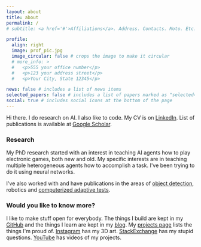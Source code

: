 ```yaml
---
layout: about
title: about
permalink: /
# subtitle: <a href='#'>Affiliations</a>. Address. Contacts. Moto. Etc.

profile:
  align: right
  image: prof_pic.jpg
  image_circular: false # crops the image to make it circular
  # more_info: >
  #   <p>555 your office number</p>
  #   <p>123 your address street</p>
  #   <p>Your City, State 12345</p>

news: false # includes a list of news items
selected_papers: false # includes a list of papers marked as "selected={true}"
social: true # includes social icons at the bottom of the page
---
```


Hi there. I do research on AI. I also like to code. My CV is on [LinkedIn](https://www.linkedin.com/in/douglas-de-rizzo-meneghetti-65757720). List of publications is available at [Google Scholar](https://scholar.google.com/citations?user=V30JReAAAAAJ).

### Research

My PhD research started with an interest in teaching AI agents how to play electronic games, both new and old. My specific interests are in teaching multiple heterogeneous agents how to accomplish a task. I've been trying to do it using neural networks.

I've also worked with and have publications in the areas of [object detection](projects#object-detection-and-robotics), robotics and [computerized adaptive tests](projects#computerized-adaptive-testing).

### Would you like to know more?

I like to make stuff open for everybody. The things I build are kept in my [GitHub](https://github.com/douglasrizzo) and the things I learn are kept in my [blog](blog). My [projects page](projects) lists the things I'm proud of. [Instagram](https://instagram.com/douglasrizzom) has my 3D art. [StackExchange](https://stackexchange.com/users/1293596/douglas-de-rizzo-meneghetti) has my stupid questions. [YouTube](https://www.youtube.com/user/Tetamusha) has videos of my projects.
